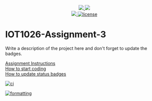 <p align="center">
	<a href="https://github.com/chongin/IOT1026-Assignment-3/actions/workflows/ci.yml">
    <img src="https://github.com/chongin/IOT1026-Assignment-3/actions/workflows/ci.yml/badge.svg"/>
    </a>
	<a href="https://github.com/chongin/IOT1026-Assignment-3/actions/workflows/formatting.yml">
    <img src="https://github.com/chongin/IOT1026-Assignment-3/actions/workflows/formatting.yml/badge.svg"/>
	<br/>
    <a href="https://codecov.io/gh/chongin/IOT1026-Assignment-3" > 
    <img src="https://codecov.io/gh/chongin/IOT1026-Assignment-3/branch/main/graph/badge.svg?token=JS0857X5JD"/> 
	<img title="MIT License" alt="license" src="https://img.shields.io/badge/license-MIT-informational?style=flat-square">	
    </a>
</p>

# IOT1026-Assignment-3
Write a description of the project here and don't forget to update the badges.  

[Assignment Instructions](docs/instructions.md)  
[How to start coding](docs/how-to-use.md)  
[How to update status badges](docs/how-to-update-badges.md)

[![ci](https://github.com/chongin/IOT1026-Assignment-3/actions/workflows/ci.yml/badge.svg)](https://github.com/chongin/IOT1026-Assignment-3/actions/workflows/ci.yml)

[![formatting](https://github.com/chongin/IOT1026-Assignment-3/actions/workflows/formatting.yml/badge.svg)](https://github.com/chongin/IOT1026-Assignment-3/actions/workflows/formatting.yml)
